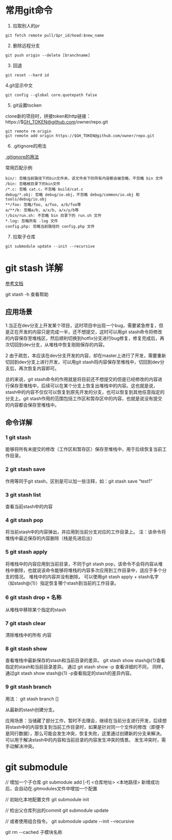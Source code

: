 

# 常用git命令
1. 拉取别人的pr
```shell
git fetch remote pull/$pr_id/head:$new_name
```

2. 删除远程分支
```shell
git push origin --delete [branchname]
```

3. 回退
```shell
git reset --hard id
```
4.git显示中文
```shell
git config --global core.quotepath false
```

5. git设置tocken

clone新的项目时，拼接token和http链接：https://$GH_TOKEN@github.com/owner/repo.git
```shell
git remote rm origin
git remote add origin https://$GH_TOKEN@github.com/owner/repo.git
```
6. .gitignore的用法

[.gitignore的用法](https://blog.csdn.net/weixin_45318845/article/details/120740012)

常用匹配示例
```shell
bin/: 忽略当前路径下的bin文件夹，该文件夹下的所有内容都会被忽略，不忽略 bin 文件
/bin: 忽略根目录下的bin文件
/*.c: 忽略 cat.c，不忽略 build/cat.c
debug/*.obj: 忽略 debug/io.obj，不忽略 debug/common/io.obj 和 tools/debug/io.obj
**/foo: 忽略/foo, a/foo, a/b/foo等
a/**/b: 忽略a/b, a/x/b, a/x/y/b等
!/bin/run.sh: 不忽略 bin 目录下的 run.sh 文件
*.log: 忽略所有 .log 文件
config.php: 忽略当前路径的 config.php 文件

```
7. 拉取子仓库
```shell
git submodule update --init --recursive
```
# git stash 详解
[参考文档](https://blog.csdn.net/stone_yw/article/details/80795669)

git stash -h 查看帮助

## 应用场景
1.当正在dev分支上开发某个项目，这时项目中出现一个bug，需要紧急修复，但是正在开发的内容只是完成一半，还不想提交，这时可以用git stash命令将修改的内容保存至堆栈区，然后顺利切换到hotfix分支进行bug修复，修复完成后，再次切回到dev分支，从堆栈中恢复刚刚保存的内容。

2 由于疏忽，本应该在dev分支开发的内容，却在master上进行了开发，需要重新切回到dev分支上进行开发，可以用git stash将内容保存至堆栈中，切回到dev分支后，再次恢复内容即可。

总的来说，git stash命令的作用就是将目前还不想提交的但是已经修改的内容进行保存至堆栈中，后续可以在某个分支上恢复出堆栈中的内容。这也就是说，stash中的内容不仅仅可以恢复到原先开发的分支，也可以恢复到其他任意指定的分支上。git stash作用的范围包括工作区和暂存区中的内容，也就是说没有提交的内容都会保存至堆栈中。

## 命令详解
### 1 git stash
能够将所有未提交的修改（工作区和暂存区）保存至堆栈中，用于后续恢复当前工作目录。

### 2 git stash save
作用等同于git stash，区别是可以加一些注释，如：git stash save “test1”

### 3 git stash list
查看当前stash中的内容

### 4 git stash pop
将当前stash中的内容弹出，并应用到当前分支对应的工作目录上。
注：该命令将堆栈中最近保存的内容删除（栈是先进后出）

### 5 git stash apply
将堆栈中的内容应用到当前目录，不同于git stash pop，该命令不会将内容从堆栈中删除，也就说该命令能够将堆栈的内容多次应用到工作目录中，适应于多个分支的情况。
堆栈中的内容并没有删除。
可以使用git stash apply + stash名字（如stash@{1}）指定恢复哪个stash到当前的工作目录。

### 6 git stash drop + 名称
从堆栈中移除某个指定的stash

### 7 git stash clear
清除堆栈中的所有 内容

### 8 git stash show
查看堆栈中最新保存的stash和当前目录的差异。
git stash show stash@{1}查看指定的stash和当前目录差异。
通过 git stash show -p 查看详细的不同，
同样，通过git stash show stash@{1} -p查看指定的stash的差异内容。

### 9 git stash branch
用法： git stash branch <branchname> [<stash>]

从最新的stash创建分支。

应用场景：当储藏了部分工作，暂时不去理会，继续在当前分支进行开发，后续想将stash中的内容恢复到当前工作目录时，如果是针对同一个文件的修改（即便不是同行数据），那么可能会发生冲突，恢复失败，这里通过创建新的分支来解决。可以用于解决stash中的内容和当前目录的内容发生冲突的情景。
发生冲突时，需手动解决冲突。


# git submodule
// 增加一个子仓库
git submodule add [-f] <仓库地址> <本地路径>
新增成功后，会自动在.gitmodules文件中增加一个配置

// 初始化本地配置文件
git submodule init

// 检出父仓库列出的commit
git submodule update

// 或者使用组合指令。
git submodule update --init --recursive

git rm --cached 子模块名称